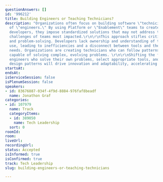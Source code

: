```yaml
---
questionAnswers: []
id: '996212'
title: Building Engineers or Teaching Technicians?
description: "Organizations often focus on building software \"technicians\" instead
  of \"engineers.\" By using Platform or \"Enablement\" teams to create tools for
  developers, they impose standardized solutions that may not address the needs or
  challenges of teams most impacted.\r\n\r\nThis approach stifles critical thinking
  and problem-solving. Developers lack ownership and understanding of the tools they
  use, leading to inefficiencies and a disconnect between tools and the actual team
  needs. Organizations are creating technicians who can follow patterns but not engineers
  capable of solving complex, evolving problems. \r\n\r\nShifting the focus to developing
  engineers who solve their own problems, select appropriate tools, and create tailored
  design patterns will drive innovation and adaptability, accelerating progress."
startsAt:
endsAt:
isServiceSession: false
isPlenumSession: false
speakers:
- id: 83676887-034f-4f9d-8884-976faf8beadf
  name: Jonathon Graf
categories:
- id: 107979
  name: Track
  categoryItems:
  - id: 389050
    name: Tech Leadership
  sort: 0
roomId:
room:
liveUrl:
recordingUrl:
status: Accepted
isInformed: true
isConfirmed: true
track: Tech Leadership
slug: building-engineers-or-teaching-technicians

---
```

